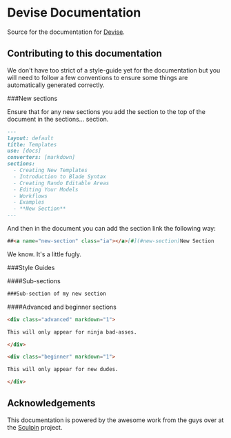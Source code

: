 Devise Documentation
=====================

Source for the documentation for [Devise](https://github.com/devisephp/cms). 

Contributing to this documentation
----------------------------

We don't have too strict of a style-guide yet for the documentation but you will need to follow a few conventions to ensure some things are automatically generated correctly.

###New sections

Ensure that for any new sections you add the section to the top of the document in the sections... section. 

```markdown
---
layout: default
title: Templates
use: [docs]
converters: [markdown]
sections:
  - Creating New Templates
  - Introduction to Blade Syntax
  - Creating Rando Editable Areas
  - Editing Your Models
  - Workflows
  - Examples
  - **New Section**
---
```

And then in the document you can add the section link the following way:

```markdown
##<a name="new-section" class="ia"></a>[#](#new-section)New Section
```

We know. It's a little fugly. 

###Style Guides

####Sub-sections

```markdown
###Sub-section of my new section
```

####Advanced and beginner sections

```html
<div class="advanced" markdown="1">

This will only appear for ninja bad-asses.

</div>
```

```html
<div class="beginner" markdown="1">

This will only appear for new dudes.

</div>
```

Acknowledgements 
----------------------------

This documentation is powered by the awesome work from the guys over at the [Sculpin](http://sculpin.io) project. 